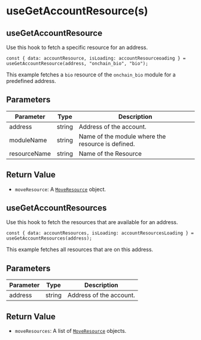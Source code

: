 # useGetAccountResource(s)

## useGetAccountResource

Use this hook to fetch a specific resource for an address.

``` tsx
const { data: accountResource, isLoading: accountResourceoading } = useGetAccountResource(address, "onchain_bio", "bio");
```

This example fetches a `bio` resource of the `onchain_bio` module for a predefined address.

## Parameters
| Parameter    | Type   | Description                                       |
| ------------ | ------ | ------------------------------------------------- |
| address      | string | Address of the account.                           |
| moduleName   | string | Name of the module where the resource is defined. |
| resourceName | string | Name of the Resource                              |

## Return Value
* `moveResource`: A [`MoveResource`](https://aptos.dev/en/network/blockchain/resources) object.

## useGetAccountResources

Use this hook to fetch the resources that are available for an address.

``` tsx
const { data: accountResources, isLoading: accountResourcesLoading } = useGetAccountResources(address);
```

This example fetches all resources that are on this address.

## Parameters
| Parameter | Type   | Description             |
| --------- | ------ | ----------------------- |
| address   | string | Address of the account. |

## Return Value
* `moveResources`: A list of [`MoveResource`](https://aptos.dev/en/network/blockchain/resources) objects.
